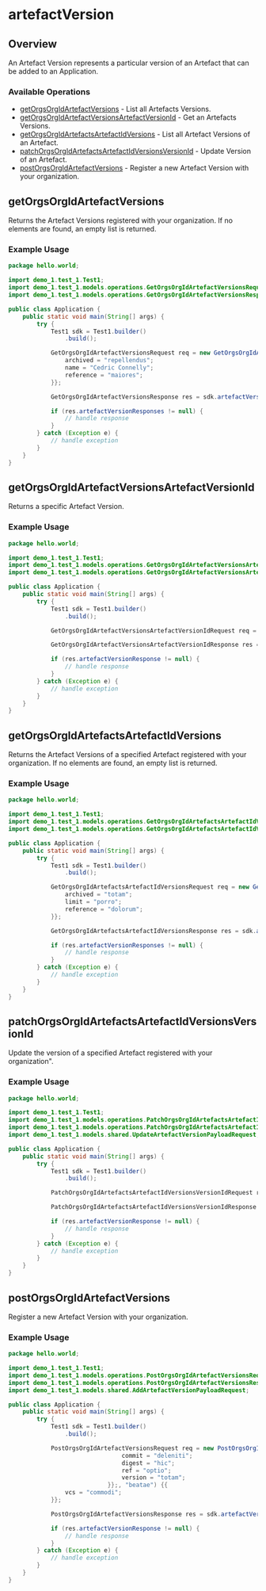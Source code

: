 # artefactVersion

## Overview

An Artefact Version represents a particular version of an Artefact that can be added to an Application.
<SchemaDefinition schemaRef="#/components/schemas/ArtefactVersionRequest" />


### Available Operations

* [getOrgsOrgIdArtefactVersions](#getorgsorgidartefactversions) - List all Artefacts Versions.
* [getOrgsOrgIdArtefactVersionsArtefactVersionId](#getorgsorgidartefactversionsartefactversionid) - Get an Artefacts Versions.
* [getOrgsOrgIdArtefactsArtefactIdVersions](#getorgsorgidartefactsartefactidversions) - List all Artefact Versions of an Artefact.
* [patchOrgsOrgIdArtefactsArtefactIdVersionsVersionId](#patchorgsorgidartefactsartefactidversionsversionid) - Update Version of an Artefact.
* [postOrgsOrgIdArtefactVersions](#postorgsorgidartefactversions) - Register a new Artefact Version with your organization.

## getOrgsOrgIdArtefactVersions

Returns the Artefact Versions registered with your organization. If no elements are found, an empty list is returned.

### Example Usage

```java
package hello.world;

import demo_1.test_1.Test1;
import demo_1.test_1.models.operations.GetOrgsOrgIdArtefactVersionsRequest;
import demo_1.test_1.models.operations.GetOrgsOrgIdArtefactVersionsResponse;

public class Application {
    public static void main(String[] args) {
        try {
            Test1 sdk = Test1.builder()
                .build();

            GetOrgsOrgIdArtefactVersionsRequest req = new GetOrgsOrgIdArtefactVersionsRequest("ipsam") {{
                archived = "repellendus";
                name = "Cedric Connelly";
                reference = "maiores";
            }};            

            GetOrgsOrgIdArtefactVersionsResponse res = sdk.artefactVersion.getOrgsOrgIdArtefactVersions(req);

            if (res.artefactVersionResponses != null) {
                // handle response
            }
        } catch (Exception e) {
            // handle exception
        }
    }
}
```

## getOrgsOrgIdArtefactVersionsArtefactVersionId

Returns a specific Artefact Version.

### Example Usage

```java
package hello.world;

import demo_1.test_1.Test1;
import demo_1.test_1.models.operations.GetOrgsOrgIdArtefactVersionsArtefactVersionIdRequest;
import demo_1.test_1.models.operations.GetOrgsOrgIdArtefactVersionsArtefactVersionIdResponse;

public class Application {
    public static void main(String[] args) {
        try {
            Test1 sdk = Test1.builder()
                .build();

            GetOrgsOrgIdArtefactVersionsArtefactVersionIdRequest req = new GetOrgsOrgIdArtefactVersionsArtefactVersionIdRequest("molestiae", "quod");            

            GetOrgsOrgIdArtefactVersionsArtefactVersionIdResponse res = sdk.artefactVersion.getOrgsOrgIdArtefactVersionsArtefactVersionId(req);

            if (res.artefactVersionResponse != null) {
                // handle response
            }
        } catch (Exception e) {
            // handle exception
        }
    }
}
```

## getOrgsOrgIdArtefactsArtefactIdVersions

Returns the Artefact Versions of a specified Artefact registered with your organization. If no elements are found, an empty list is returned.

### Example Usage

```java
package hello.world;

import demo_1.test_1.Test1;
import demo_1.test_1.models.operations.GetOrgsOrgIdArtefactsArtefactIdVersionsRequest;
import demo_1.test_1.models.operations.GetOrgsOrgIdArtefactsArtefactIdVersionsResponse;

public class Application {
    public static void main(String[] args) {
        try {
            Test1 sdk = Test1.builder()
                .build();

            GetOrgsOrgIdArtefactsArtefactIdVersionsRequest req = new GetOrgsOrgIdArtefactsArtefactIdVersionsRequest("quod", "esse") {{
                archived = "totam";
                limit = "porro";
                reference = "dolorum";
            }};            

            GetOrgsOrgIdArtefactsArtefactIdVersionsResponse res = sdk.artefactVersion.getOrgsOrgIdArtefactsArtefactIdVersions(req);

            if (res.artefactVersionResponses != null) {
                // handle response
            }
        } catch (Exception e) {
            // handle exception
        }
    }
}
```

## patchOrgsOrgIdArtefactsArtefactIdVersionsVersionId

Update the version of a specified Artefact registered with your organization".

### Example Usage

```java
package hello.world;

import demo_1.test_1.Test1;
import demo_1.test_1.models.operations.PatchOrgsOrgIdArtefactsArtefactIdVersionsVersionIdRequest;
import demo_1.test_1.models.operations.PatchOrgsOrgIdArtefactsArtefactIdVersionsVersionIdResponse;
import demo_1.test_1.models.shared.UpdateArtefactVersionPayloadRequest;

public class Application {
    public static void main(String[] args) {
        try {
            Test1 sdk = Test1.builder()
                .build();

            PatchOrgsOrgIdArtefactsArtefactIdVersionsVersionIdRequest req = new PatchOrgsOrgIdArtefactsArtefactIdVersionsVersionIdRequest(                new UpdateArtefactVersionPayloadRequest(false);, "dicta", "nam", "officia");            

            PatchOrgsOrgIdArtefactsArtefactIdVersionsVersionIdResponse res = sdk.artefactVersion.patchOrgsOrgIdArtefactsArtefactIdVersionsVersionId(req);

            if (res.artefactVersionResponse != null) {
                // handle response
            }
        } catch (Exception e) {
            // handle exception
        }
    }
}
```

## postOrgsOrgIdArtefactVersions

Register a new Artefact Version with your organization.

### Example Usage

```java
package hello.world;

import demo_1.test_1.Test1;
import demo_1.test_1.models.operations.PostOrgsOrgIdArtefactVersionsRequest;
import demo_1.test_1.models.operations.PostOrgsOrgIdArtefactVersionsResponse;
import demo_1.test_1.models.shared.AddArtefactVersionPayloadRequest;

public class Application {
    public static void main(String[] args) {
        try {
            Test1 sdk = Test1.builder()
                .build();

            PostOrgsOrgIdArtefactVersionsRequest req = new PostOrgsOrgIdArtefactVersionsRequest(                new AddArtefactVersionPayloadRequest("occaecati", "fugit") {{
                                commit = "deleniti";
                                digest = "hic";
                                ref = "optio";
                                version = "totam";
                            }};, "beatae") {{
                vcs = "commodi";
            }};            

            PostOrgsOrgIdArtefactVersionsResponse res = sdk.artefactVersion.postOrgsOrgIdArtefactVersions(req);

            if (res.artefactVersionResponse != null) {
                // handle response
            }
        } catch (Exception e) {
            // handle exception
        }
    }
}
```
